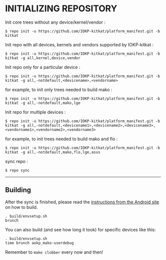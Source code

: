 INITIALIZING REPOSITORY
=======================

Init core trees without any device/kernel/vendor :

    $ repo init -u https://github.com/IOKP-kitkat/platform_manifest.git -b kitkat

Init repo with all devices, kernels and vendors supported by IOKP-kitkat :

    $ repo init -u https://github.com/IOKP-kitkat/platform_manifest.git -b kitkat -g all,kernel,device,vendor

Init repo only for a particular device :

    $ repo init -u https://github.com/IOKP-kitkat/platform_manifest.git -b kitkat -g all,-notdefault,<devicename>,<vendorname>

for example, to init only trees needed to build mako :

    $ repo init -u https://github.com/IOKP-kitkat/platform_manifest.git -b kitkat -g all,-notdefault,mako,lge

Init repo for multiple devices :

    $ repo init -u https://github.com/IOKP-kitkat/platform_manifest.git -b kitkat -g all,-notdefault,<devicename1>,<devicename2>,<devicename3>,<vendorname1>,<vendorname2>,<vendorname3>

for example, to init trees needed to build mako and flo :

    $ repo init -u https://github.com/IOKP-kitkat/platform_manifest.git -b kitkat -g all,-notdefault,mako,flo,lge,asus


sync repo :

    $ repo sync

***

Building
--------

After the sync is finished, please read the [instructions from the Android site](http://s.android.com/source/building.html) on how to build.

    . build/envsetup.sh
    brunch


You can also build (and see how long it took) for specific devices like this:

    . build/envsetup.sh
    time brunch aokp_mako-userdebug

Remember to `make clobber` every now and then!
